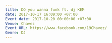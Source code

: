 ```yaml
---
title: DO you wanna funk ft. dj KEM
date: 2017-10-17 16:09:00 +07:00
Event date: 2017-10-20 00:00:00 +07:00
Venue: Chavez
Event URL: https://www.facebook.com/19Chavez/
Genre: DJ
---
```


